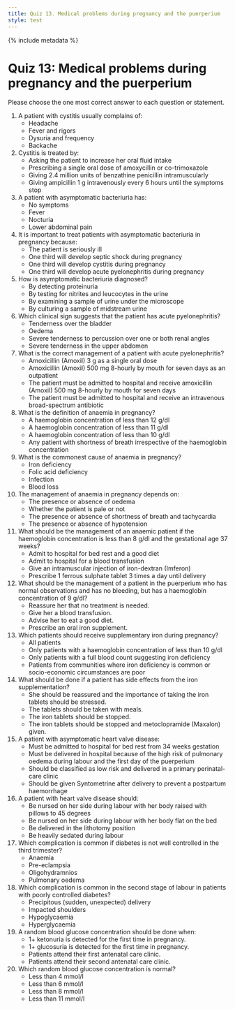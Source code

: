```yaml
---
title: Quiz 13. Medical problems during pregnancy and the puerperium
style: test
---
```


{% include metadata %}

# Quiz 13: Medical problems during pregnancy and the puerperium

Please choose the one most correct answer to each question or statement.

1.	A patient with cystitis usually complains of:
	-	Headache
	-	Fever and rigors
	+	Dysuria and frequency
	-	Backache
2.	Cystitis is treated by:
	-	Asking the patient to increase her oral fluid intake
	+	Prescribing a single oral dose of amoxycillin or co-trimoxazole
	-	Giving 2.4 million units of benzathine penicillin intramuscularly
	-	Giving ampicillin 1 g intravenously every 6 hours until the symptoms stop
3.	A patient with asymptomatic bacteriuria has:
	+	No symptoms
	-	Fever
	-	Nocturia
	-	Lower abdominal pain
4.	It is important to treat patients with asymptomatic bacteriuria in pregnancy because:
	-	The patient is seriously ill
	-	One third will develop septic shock during pregnancy
	-	One third will develop cystitis during pregnancy
	+	One third will develop acute pyelonephritis during pregnancy
5.	How is asymptomatic bacteriuria diagnosed?
	-	By detecting proteinuria
	-	By testing for nitrites and leucocytes in the urine
	-	By examining a sample of urine under the microscope
	+	By culturing a sample of midstream urine
6.	Which clinical sign suggests that the patient has acute pyelonephritis?
	-	Tenderness over the bladder
	-	Oedema
	+	Severe tenderness to percussion over one or both renal angles
	-	Severe tenderness in the upper abdomen
7.	What is the correct management of a patient with acute pyelonephritis?
	-	Amoxicillin (Amoxil) 3 g as a single oral dose
	-	Amoxicillin (Amoxil) 500 mg 8-hourly by mouth for seven days as an outpatient
	-	The patient must be admitted to hospital and receive amoxicillin (Amoxil) 500 mg 8-hourly by mouth for seven days
	+	The patient must be admitted to hospital and receive an intravenous broad-spectrum antibiotic
8.	What is the definition of anaemia in pregnancy?
	-	A haemoglobin concentration of less than 12 g/dl
	+	A haemoglobin concentration of less than 11 g/dl
	-	A haemoglobin concentration of less than 10 g/dl
	-	Any patient with shortness of breath irrespective of the haemoglobin concentration
9.	What is the commonest cause of anaemia in pregnancy?
	+	Iron deficiency
	-	Folic acid deficiency
	-	Infection
	-	Blood loss
10.	The management of anaemia in pregnancy depends on:
	-	The presence or absence of oedema
	-	Whether the patient is pale or not
	+	The presence or absence of shortness of breath and tachycardia
	-	The presence or absence of hypotension
11.	What should be the management of an anaemic patient if the haemoglobin concentration is less than 8 g/dl and the gestational age 37 weeks?
	-	Admit to hospital for bed rest and a good diet
	+	Admit to hospital for a blood transfusion
	-	Give an intramuscular injection of iron-dextran (Imferon)
	-	Prescribe 1 ferrous sulphate tablet 3 times a day until delivery
12.	What should be the management of a patient in the puerperium who has normal observations and has no bleeding, but has a haemoglobin concentration of 9 g/dl?
	-	Reassure her that no treatment is needed.
	-	Give her a blood transfusion.
	-	Advise her to eat a good diet.
	+	Prescribe an oral iron supplement.
13.	Which patients should receive supplementary iron during pregnancy?
	-	All patients
	-	Only patients with a haemoglobin concentration of less than 10 g/dl
	-	Only patients with a full blood count suggesting iron deficiency
	+	Patients from communities where iron deficiency is common or socio-economic circumstances are poor
14.	What should be done if a patient has side effects from the iron supplementation?
	-	She should be reassured and the importance of taking the iron tablets should be stressed.
	+	The tablets should be taken with meals.
	-	The iron tablets should be stopped.
	-	The iron tablets should be stopped and metoclopramide (Maxalon) given.
15.	A patient with asymptomatic heart valve disease:
	-	Must be admitted to hospital for bed rest from 34 weeks gestation
	+	Must be delivered in hospital because of the high risk of pulmonary oedema during labour and the first day of the puerperium
	-	Should be classified as low risk and delivered in a primary perinatal-care clinic
	-	Should be given Syntometrine after delivery to prevent a postpartum haemorrhage
16.	A patient with heart valve disease should:
	+	Be nursed on her side during labour with her body raised with pillows to 45 degrees
	-	Be nursed on her side during labour with her body flat on the bed
	-	Be delivered in the lithotomy position
	-	Be heavily sedated during labour
17.	Which complication is common if diabetes is not well controlled in the third trimester?
	-	Anaemia
	+	Pre-eclampsia
	-	Oligohydramnios
	-	Pulmonary oedema
18.	Which complication is common in the second stage of labour in patients with poorly controlled diabetes?
	-	Precipitous (sudden, unexpected) delivery
	+	Impacted shoulders
	-	Hypoglycaemia
	-	Hyperglycaemia
19.	A random blood glucose concentration should be done when:
	-	1+ ketonuria is detected for the first time in pregnancy.
	+	1+ glucosuria is detected for the first time in pregnancy.
	-	Patients attend their first antenatal care clinic.
	-	Patients attend their second antenatal care clinic.
20.	Which random blood glucose concentration is normal?
	-	Less than 4 mmol/l
	-	Less than 6 mmol/l
	+	Less than 8 mmol/l
	-	Less than 11 mmol/l

